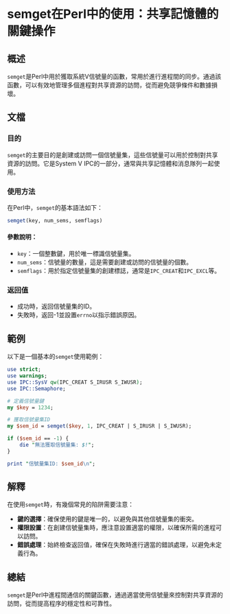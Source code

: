 <!--
Meta Description: # semget在Perl中的使用：共享記憶體的關鍵操作 ## 概述 `semget`是Perl中用於獲取系統V信號量的函數，常用於進行進程間的同步。通過該函數，可以有效地管理多個進程對共享資源的訪問，從而避免競爭條件和數據損壞。 ## 文檔 ### 目的 `semget`的主要目的是創建或訪問一個...
Meta Keywords: semget, key, use, ipc_creat, sem_id
-->

# semget在Perl中的使用：共享記憶體的關鍵操作

## 概述
`semget`是Perl中用於獲取系統V信號量的函數，常用於進行進程間的同步。通過該函數，可以有效地管理多個進程對共享資源的訪問，從而避免競爭條件和數據損壞。

## 文檔
### 目的
`semget`的主要目的是創建或訪問一個信號量集，這些信號量可以用於控制對共享資源的訪問。它是System V IPC的一部分，通常與共享記憶體和消息隊列一起使用。

### 使用方法
在Perl中，`semget`的基本語法如下：

```perl
semget(key, num_sems, semflags)
```

#### 參數說明：
- `key`：一個整數鍵，用於唯一標識信號量集。
- `num_sems`：信號量的數量，這是需要創建或訪問的信號量的個數。
- `semflags`：用於指定信號量集的創建標誌，通常是`IPC_CREAT`和`IPC_EXCL`等。

### 返回值
- 成功時，返回信號量集的ID。
- 失敗時，返回-1並設置`errno`以指示錯誤原因。

## 範例
以下是一個基本的`semget`使用範例：

```perl
use strict;
use warnings;
use IPC::SysV qw(IPC_CREAT S_IRUSR S_IWUSR);
use IPC::Semaphore;

# 定義信號量鍵
my $key = 1234;

# 獲取信號量集ID
my $sem_id = semget($key, 1, IPC_CREAT | S_IRUSR | S_IWUSR);

if ($sem_id == -1) {
    die "無法獲取信號量集: $!";
}

print "信號量集ID: $sem_id\n";
```

## 解釋
在使用`semget`時，有幾個常見的陷阱需要注意：
- **鍵的選擇**：確保使用的鍵是唯一的，以避免與其他信號量集的衝突。
- **權限設置**：在創建信號量集時，應注意設置適當的權限，以確保所需的進程可以訪問。
- **錯誤處理**：始終檢查返回值，確保在失敗時進行適當的錯誤處理，以避免未定義行為。

## 總結
`semget`是Perl中進程間通信的關鍵函數，通過適當使用信號量來控制對共享資源的訪問，從而提高程序的穩定性和可靠性。